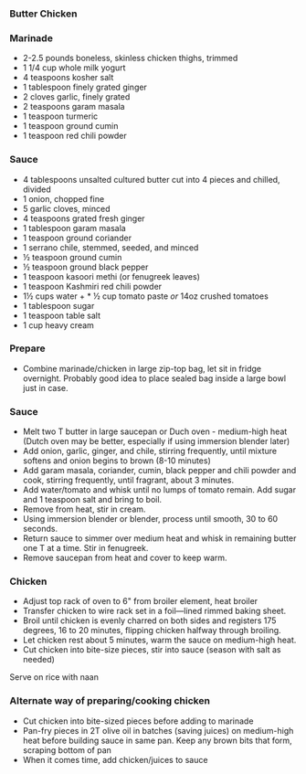### Butter Chicken

### Marinade
* 2-2.5 pounds boneless, skinless chicken thighs, trimmed
* 1 1/4 cup whole milk yogurt
* 4 teaspoons kosher salt 
* 1 tablespoon finely grated ginger 
* 2 cloves garlic, finely grated 
* 2 teaspoons garam masala
* 1 teaspoon turmeric
* 1 teaspoon ground cumin
* 1 teaspoon red chili powder

### Sauce

* 4 tablespoons unsalted cultured butter cut into 4 pieces and chilled, divided
* 1 onion, chopped fine
* 5 garlic cloves, minced
* 4 teaspoons grated fresh ginger
* 1 tablespoon garam masala
* 1 teaspoon ground coriander
* 1 serrano chile, stemmed, seeded, and minced
* ½ teaspoon ground cumin
* ½ teaspoon ground black pepper
* 1 teaspoon kasoori methi (or fenugreek leaves)
* 1 teaspoon Kashmiri red chili powder
* 1½ cups water + * ½ cup tomato paste *or* 14oz crushed tomatoes
* 1 tablespoon sugar
* 1 teaspoon table salt
* 1 cup heavy cream

### Prepare
* Combine marinade/chicken in large zip-top bag, let sit in fridge overnight. Probably good idea to place sealed bag inside a large bowl just in case.

### Sauce

* Melt two T butter in large saucepan or Duch oven - medium-high heat (Dutch oven may be better, especially if using immersion blender later)
* Add onion, garlic, ginger, and chile, stirring frequently, until mixture softens and onion begins to brown (8-10 minutes)
* Add garam masala, coriander, cumin, black pepper and chili powder and cook, stirring frequently, until fragrant, about 3 minutes.
* Add water/tomato and whisk until no lumps of tomato remain. Add sugar and 1 teaspoon salt and bring to boil.
* Remove from heat, stir in cream. 
* Using immersion blender or blender, process until smooth, 30 to 60 seconds.
* Return sauce to simmer over medium heat and whisk in remaining butter one T at a time. Stir in fenugreek.
* Remove saucepan from heat and cover to keep warm.

### Chicken
* Adjust top rack of oven to 6" from broiler element, heat broiler
* Transfer chicken to wire rack set in a foil—lined rimmed baking sheet.
* Broil until chicken is evenly charred on both sides and registers 175 degrees, 16 to 20 minutes, flipping chicken halfway through broiling.
* Let chicken rest about 5 minutes, warm the sauce on medium-high heat.
* Cut chicken into bite-size pieces, stir into sauce (season with salt as needed)

Serve on rice with naan


### Alternate way of preparing/cooking chicken 

* Cut chicken into bite-sized pieces before adding to marinade
* Pan-fry pieces in 2T olive oil in batches (saving juices) on medium-high heat before building sauce in same pan. Keep any brown bits that form, scraping bottom of pan
* When it comes time, add chicken/juices to sauce
